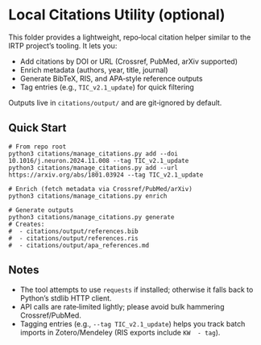 # Local Citations Utility (optional)

This folder provides a lightweight, repo‑local citation helper similar to the IRTP project’s tooling. It lets you:

- Add citations by DOI or URL (Crossref, PubMed, arXiv supported)
- Enrich metadata (authors, year, title, journal)
- Generate BibTeX, RIS, and APA‑style reference outputs
- Tag entries (e.g., `TIC_v2.1_update`) for quick filtering

Outputs live in `citations/output/` and are git‑ignored by default.

## Quick Start

```
# From repo root
python3 citations/manage_citations.py add --doi 10.1016/j.neuron.2024.11.008 --tag TIC_v2.1_update
python3 citations/manage_citations.py add --url https://arxiv.org/abs/1801.03924 --tag TIC_v2.1_update

# Enrich (fetch metadata via Crossref/PubMed/arXiv)
python3 citations/manage_citations.py enrich

# Generate outputs
python3 citations/manage_citations.py generate
# Creates:
#  - citations/output/references.bib
#  - citations/output/references.ris
#  - citations/output/apa_references.md
```

## Notes
- The tool attempts to use `requests` if installed; otherwise it falls back to Python’s stdlib HTTP client.
- API calls are rate‑limited lightly; please avoid bulk hammering Crossref/PubMed.
- Tagging entries (e.g., `--tag TIC_v2.1_update`) helps you track batch imports in Zotero/Mendeley (RIS exports include `KW  - tag`).

